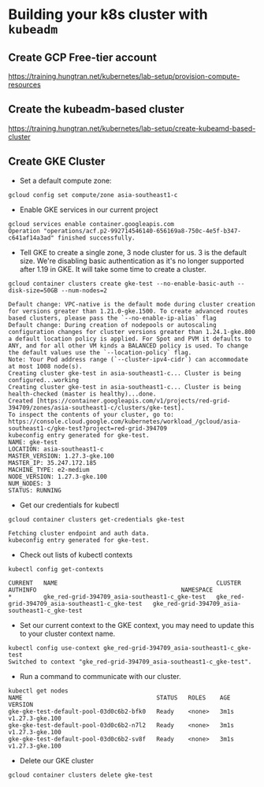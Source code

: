 # Building your k8s cluster with `kubeadm`

## Create GCP Free-tier account

https://training.hungtran.net/kubernetes/lab-setup/provision-compute-resources

## Create the kubeadm-based cluster

https://training.hungtran.net/kubernetes/lab-setup/create-kubeamd-based-cluster


## Create GKE Cluster

- Set a default compute zone:
```
gcloud config set compute/zone asia-southeast1-c
```

- Enable GKE services in our current project
```
gcloud services enable container.googleapis.com
Operation "operations/acf.p2-992714546140-656169a8-750c-4e5f-b347-c641af14a3ad" finished successfully.
```

- Tell GKE to create a single zone, 3 node cluster for us. 3 is the default size. We're disabling basic authentication as it's no longer supported after 1.19 in GKE. It will take some time to create a cluster.

```
gcloud container clusters create gke-test --no-enable-basic-auth --disk-size=50GB --num-nodes=2

Default change: VPC-native is the default mode during cluster creation for versions greater than 1.21.0-gke.1500. To create advanced routes based clusters, please pass the `--no-enable-ip-alias` flag
Default change: During creation of nodepools or autoscaling configuration changes for cluster versions greater than 1.24.1-gke.800 a default location policy is applied. For Spot and PVM it defaults to ANY, and for all other VM kinds a BALANCED policy is used. To change the default values use the `--location-policy` flag.
Note: Your Pod address range (`--cluster-ipv4-cidr`) can accommodate at most 1008 node(s).
Creating cluster gke-test in asia-southeast1-c... Cluster is being configured...working
Creating cluster gke-test in asia-southeast1-c... Cluster is being health-checked (master is healthy)...done.                                                                                                         
Created [https://container.googleapis.com/v1/projects/red-grid-394709/zones/asia-southeast1-c/clusters/gke-test].
To inspect the contents of your cluster, go to: https://console.cloud.google.com/kubernetes/workload_/gcloud/asia-southeast1-c/gke-test?project=red-grid-394709
kubeconfig entry generated for gke-test.
NAME: gke-test
LOCATION: asia-southeast1-c
MASTER_VERSION: 1.27.3-gke.100
MASTER_IP: 35.247.172.185
MACHINE_TYPE: e2-medium
NODE_VERSION: 1.27.3-gke.100
NUM_NODES: 3
STATUS: RUNNING
```

- Get our credentials for kubectl
```
gcloud container clusters get-credentials gke-test

Fetching cluster endpoint and auth data.
kubeconfig entry generated for gke-test.
```

- Check out lists of kubectl contexts
```
kubectl config get-contexts

CURRENT   NAME                                             CLUSTER                                          AUTHINFO                                         NAMESPACE
*         gke_red-grid-394709_asia-southeast1-c_gke-test   gke_red-grid-394709_asia-southeast1-c_gke-test   gke_red-grid-394709_asia-southeast1-c_gke-test  
```

- Set our current context to the GKE context, you may need to update this to your cluster context name.
```
kubectl config use-context gke_red-grid-394709_asia-southeast1-c_gke-test
Switched to context "gke_red-grid-394709_asia-southeast1-c_gke-test".
```

- Run a command to communicate with our cluster.
```
kubectl get nodes
NAME                                      STATUS   ROLES    AGE    VERSION
gke-gke-test-default-pool-03d0c6b2-bfk0   Ready    <none>   3m1s   v1.27.3-gke.100
gke-gke-test-default-pool-03d0c6b2-n7l2   Ready    <none>   3m1s   v1.27.3-gke.100
gke-gke-test-default-pool-03d0c6b2-sv8f   Ready    <none>   3m1s   v1.27.3-gke.100
```

- Delete our GKE cluster
```
gcloud container clusters delete gke-test
```
